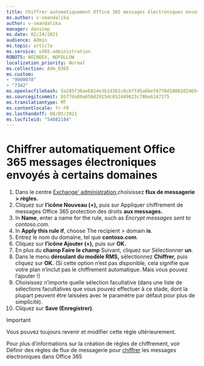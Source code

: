 ```yaml
---
title: Chiffrer automatiquement Office 365 messages électroniques envoyés à certains domaines
ms.author: v-smandalika
author: v-smandalika
manager: dansimp
ms.date: 02/24/2021
audience: Admin
ms.topic: article
ms.service: o365-administration
ROBOTS: NOINDEX, NOFOLLOW
localization_priority: Normal
ms.collection: Adm_O365
ms.custom:
- "9000078"
- "7342"
ms.openlocfilehash: 5a285f36aeb814e3b1d361c8cbffd5a6bef0770d10082d24654c7bbda59ce65b
ms.sourcegitcommit: b5f7da89a650d2915dc652449623c78be6247175
ms.translationtype: MT
ms.contentlocale: fr-FR
ms.lasthandoff: 08/05/2021
ms.locfileid: "54082184"
---
```

# <a name="automatically-encrypt-office-365-email-messages-sent-to-certain-domains"></a>Chiffrer automatiquement Office 365 messages électroniques envoyés à certains domaines

1. Dans le centre [Exchange' administration,](https://outlook.office365.com/ecp/)choisissez **flux de messagerie > règles.** 
2. Cliquez sur **l’icône Nouveau (+),** puis sur Appliquer chiffrement de messages Office 365 protection des droits **aux messages.**
3. In **Name**, enter a name for the rule, such as *Encrypt messages sent to contoso.com*.
4. In **Apply this rule if**, choose The recipient > domain **is**. 
5. Entrez le nom du domaine, tel que **contoso.com**.
6. Cliquez sur **l’icône Ajouter (+),** puis sur **OK.**
7. En plus du **champ Faire le champ** Suivant, cliquez sur Sélectionner **un**. 
8. Dans le menu **déroulant du modèle RMS,** sélectionnez **Chiffrer,** puis cliquez sur **OK.** (Si cette option n’est pas disponible, cela signifie que votre plan n’inclut pas le chiffrement automatique. Mais vous pouvez l’ajouter !)
9. Choisissez n’importe quelle sélection facultative (dans une liste de sélections facultatives que vous pouvez effectuer à ce stade, dont la plupart peuvent être laissées avec le paramètre par défaut pour plus de simplicité).
10. Cliquez sur **Save (Enregistrer)**.

> [!IMPORTANT]
> Vous pouvez toujours revenir et modifier cette règle ultérieurement.

Pour plus d’informations sur la création de règles de chiffrement, voir Définir des règles de flux de messagerie pour [chiffrer](https://docs.microsoft.com/microsoft-365/compliance/define-mail-flow-rules-to-encrypt-email) les messages électroniques dans Office 365